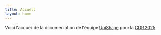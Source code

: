 ```yaml
---
title: Accueil 
layout: home
---
```


Voici l'accueil de la documentation de l'équipe [UniShape] pour la [CDR 2025].


[UniShape]: https://github.com/unimakers/teams/unishape
[CDR 2025]: https://www.coupederobotique.fr/edition-2025/
[README]: https://github.com/just-the-docs/just-the-docs-template/blob/main/README.md
[Jekyll]: https://jekyllrb.com
[GitHub Pages / Actions workflow]: https://github.blog/changelog/2022-07-27-github-pages-custom-github-actions-workflows-beta/
[use this template]: https://github.com/just-the-docs/just-the-docs-template/generate
